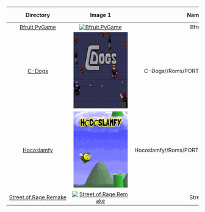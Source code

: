 | Directory | Image 1 | Name 1 | Size 1 | Image 2 | Name 2 | Size 2 | Image 3 | Name 3 | Size 3 | Image 4 | Name 4 | Size 4 | Image 5 | Name 5 | Size 5 |
| :--------: | :-----: | :----: | :----: | :-----: | :----: | :----: | :-----: | :----: | :----: | :-----: | :----: | :----: | :-----: | :----: | :----: |
| [Bfruit.PyGame](https://github.com/schmurtzm/test-repo/releases/download/v1.5.6/Bfruit.PyGame.7z) | <a href="https://github.com/schmurtzm/test-repo/releases/download/v1.5.6/Bfruit.PyGame.7z"><img src="Bfruit" alt="Bfruit.PyGame" height="200" /></a> | Bfruit | 233K | <a href="https://github.com/schmurtzm/test-repo/releases/download/v1.5.6/Bfruit.PyGame.7z"><img src="(PyGame)//Roms/PORTS/Imgs/Bfruit" alt="Bfruit.PyGame" height="200" /></a> | (PyGame)//Roms/PORTS/Imgs/Bfruit | 233K | <a href="https://github.com/schmurtzm/test-repo/releases/download/v1.5.6/Bfruit.PyGame.7z"><img src="(PyGame).png" alt="Bfruit.PyGame" height="200" /></a> | (PyGame).png | 233K | | | | | | |
| [C-Dogs](https://github.com/schmurtzm/test-repo/releases/download/v1.5.6/C-Dogs.7z) | <a href="https://github.com/schmurtzm/test-repo/releases/download/v1.5.6/C-Dogs.7z"><img src="C-Dogs//Roms/PORTS/Imgs/C-Dogs.png" alt="C-Dogs" height="200" /></a> | C-Dogs//Roms/PORTS/Imgs/C-Dogs.png | 315K | | | | | | | | | | | | |
| [Hocoslamfy](https://github.com/schmurtzm/test-repo/releases/download/v1.5.6/Hocoslamfy.7z) | <a href="https://github.com/schmurtzm/test-repo/releases/download/v1.5.6/Hocoslamfy.7z"><img src="Hocoslamfy//Roms/PORTS/Imgs/Hocoslamfy.png" alt="Hocoslamfy" height="200" /></a> | Hocoslamfy//Roms/PORTS/Imgs/Hocoslamfy.png | 38K | | | | | | | | | | | | |
| [Street.of.Rage.Remake](https://github.com/schmurtzm/test-repo/releases/download/v1.5.6/Street.of.Rage.Remake.7z) | <a href="https://github.com/schmurtzm/test-repo/releases/download/v1.5.6/Street.of.Rage.Remake.7z"><img src="Street" alt="Street.of.Rage.Remake" height="200" /></a> | Street | 1.3M | <a href="https://github.com/schmurtzm/test-repo/releases/download/v1.5.6/Street.of.Rage.Remake.7z"><img src="of" alt="Street.of.Rage.Remake" height="200" /></a> | of | 1.3M | <a href="https://github.com/schmurtzm/test-repo/releases/download/v1.5.6/Street.of.Rage.Remake.7z"><img src="Rage" alt="Street.of.Rage.Remake" height="200" /></a> | Rage | 1.3M | <a href="https://github.com/schmurtzm/test-repo/releases/download/v1.5.6/Street.of.Rage.Remake.7z"><img src="Remake//Roms/PORTS/Imgs/Street" alt="Street.of.Rage.Remake" height="200" /></a> | Remake//Roms/PORTS/Imgs/Street | 1.3M | <a href="https://github.com/schmurtzm/test-repo/releases/download/v1.5.6/Street.of.Rage.Remake.7z"><img src="of" alt="Street.of.Rage.Remake" height="200" /></a> | of | 1.3M |
